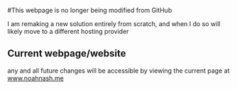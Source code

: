 #This webpage is no longer being modified from GitHub

I am remaking a new solution entirely from scratch, and when I do so will likely move to a different hosting provider

## Current webpage/website

any and all future changes will be accessible by viewing the current page at www.noahnash.me 

